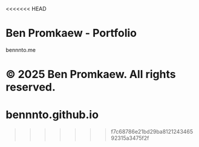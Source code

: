 <<<<<<< HEAD

# Ben Promkaew - Portfolio
bennnto.me

© 2025 Ben Promkaew. All rights reserved.
=======
# bennnto.github.io
>>>>>>> f7c68786e21bd29ba812124346592315a3475f2f
